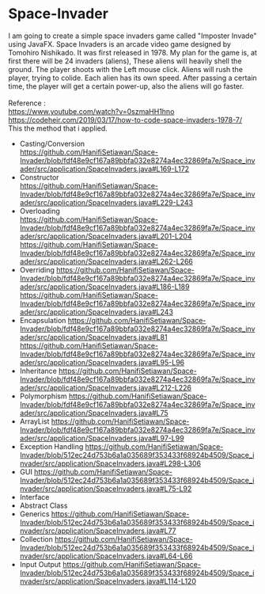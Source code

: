# Space-Invader
I am going to create a simple space invaders game called "Imposter Invade" using JavaFX. Space Invaders is an arcade video game designed by Tomohiro Nishikado. It was first released in 1978. My plan for the game is, at first there will be 24 invaders (aliens), These aliens will heavily shell the ground. The player shoots with the Left mouse click. Aliens will rush the player, trying to colide. Each alien has its own speed. After passing a certain time, the player will get a certain power-up, also the aliens will go faster. <br>    
Reference : <br>
https://www.youtube.com/watch?v=0szmaHH1hno <br>
https://codeheir.com/2019/03/17/how-to-code-space-invaders-1978-7/ <br>
This the method that i applied. 
* Casting/Conversion <br>
  https://github.com/HanifiSetiawan/Space-Invader/blob/fdf48e9cf167a89bbfa032e8274a4ec32869fa7e/Space_invader/src/application/SpaceInvaders.java#L169-L172
* Constructor <br>
  https://github.com/HanifiSetiawan/Space-Invader/blob/fdf48e9cf167a89bbfa032e8274a4ec32869fa7e/Space_invader/src/application/SpaceInvaders.java#L229-L243
* Overloading <br>
  https://github.com/HanifiSetiawan/Space-Invader/blob/fdf48e9cf167a89bbfa032e8274a4ec32869fa7e/Space_invader/src/application/SpaceInvaders.java#L201-L204 
  https://github.com/HanifiSetiawan/Space-Invader/blob/fdf48e9cf167a89bbfa032e8274a4ec32869fa7e/Space_invader/src/application/SpaceInvaders.java#L262-L266
* Overriding
  https://github.com/HanifiSetiawan/Space-Invader/blob/fdf48e9cf167a89bbfa032e8274a4ec32869fa7e/Space_invader/src/application/SpaceInvaders.java#L186-L189
  https://github.com/HanifiSetiawan/Space-Invader/blob/fdf48e9cf167a89bbfa032e8274a4ec32869fa7e/Space_invader/src/application/SpaceInvaders.java#L243
* Encapsulation
  https://github.com/HanifiSetiawan/Space-Invader/blob/fdf48e9cf167a89bbfa032e8274a4ec32869fa7e/Space_invader/src/application/SpaceInvaders.java#L81
  https://github.com/HanifiSetiawan/Space-Invader/blob/fdf48e9cf167a89bbfa032e8274a4ec32869fa7e/Space_invader/src/application/SpaceInvaders.java#L95-L96
* Inheritance
  https://github.com/HanifiSetiawan/Space-Invader/blob/fdf48e9cf167a89bbfa032e8274a4ec32869fa7e/Space_invader/src/application/SpaceInvaders.java#L212-L226
* Polymorphism
  https://github.com/HanifiSetiawan/Space-Invader/blob/fdf48e9cf167a89bbfa032e8274a4ec32869fa7e/Space_invader/src/application/SpaceInvaders.java#L75
* ArrayList
  https://github.com/HanifiSetiawan/Space-Invader/blob/fdf48e9cf167a89bbfa032e8274a4ec32869fa7e/Space_invader/src/application/SpaceInvaders.java#L97-L99
* Exception Handling
  https://github.com/HanifiSetiawan/Space-Invader/blob/512ec24d753b6a1a035689f353433f68924b4509/Space_invader/src/application/SpaceInvaders.java#L298-L306
* GUI
  https://github.com/HanifiSetiawan/Space-Invader/blob/512ec24d753b6a1a035689f353433f68924b4509/Space_invader/src/application/SpaceInvaders.java#L75-L92
* Interface
* Abstract Class
* Generics
  https://github.com/HanifiSetiawan/Space-Invader/blob/512ec24d753b6a1a035689f353433f68924b4509/Space_invader/src/application/SpaceInvaders.java#L77
* Collection
  https://github.com/HanifiSetiawan/Space-Invader/blob/512ec24d753b6a1a035689f353433f68924b4509/Space_invader/src/application/SpaceInvaders.java#L64-L66
* Input Output
  https://github.com/HanifiSetiawan/Space-Invader/blob/512ec24d753b6a1a035689f353433f68924b4509/Space_invader/src/application/SpaceInvaders.java#L114-L120

